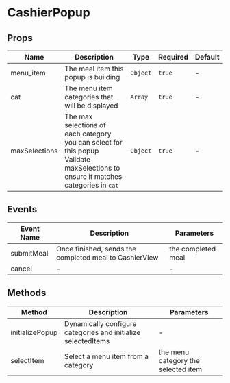 # CashierPopup

## Props

<!-- @vuese:CashierPopup:props:start -->
|Name|Description|Type|Required|Default|
|---|---|---|---|---|
|menu_item|The meal item this popup is building|`Object`|`true`|-|
|cat|The menu item categories that will be displayed|`Array`|`true`|-|
|maxSelections|The max selections of each category you can select for this popup Validate maxSelections to ensure it matches categories in `cat`|`Object`|`true`|-|

<!-- @vuese:CashierPopup:props:end -->


## Events

<!-- @vuese:CashierPopup:events:start -->
|Event Name|Description|Parameters|
|---|---|---|
|submitMeal|Once finished, sends the completed meal to CashierView|the completed meal|
|cancel|-|-|

<!-- @vuese:CashierPopup:events:end -->


## Methods

<!-- @vuese:CashierPopup:methods:start -->
|Method|Description|Parameters|
|---|---|---|
|initializePopup|Dynamically configure categories and initialize selectedItems|-|
|selectItem|Select a menu item from a category|the menu category the selected item|

<!-- @vuese:CashierPopup:methods:end -->


